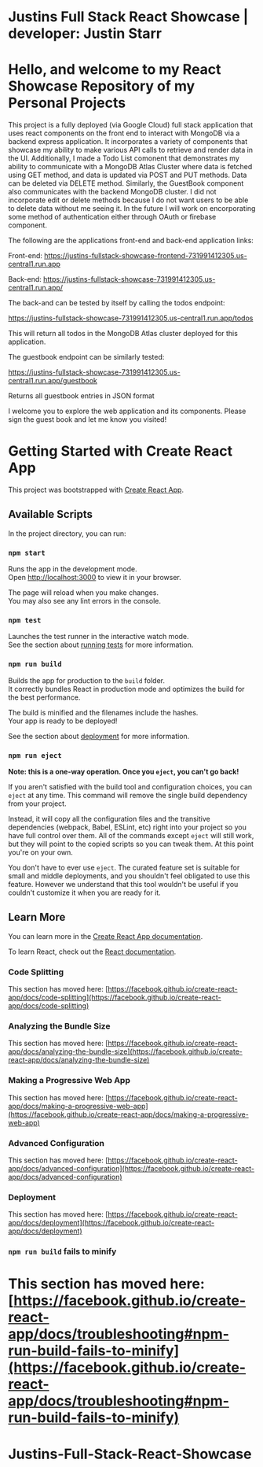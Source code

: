 # Justins Full Stack React Showcase | developer: Justin Starr


# Hello, and welcome to my React Showcase Repository of my Personal Projects

This project is a fully deployed (via Google Cloud) full stack application that uses react components on the front end to interact with MongoDB via a backend express application. It incorporates a variety of components that showcase my ability to make various API calls to retrieve and render data in the UI. Additionally, I made a Todo List comonent that demonstrates my ability to communicate with a MongoDB Atlas Cluster where data is fetched using GET method, and data is updated via POST and PUT methods. Data can be deleted via DELETE method. Similarly, the GuestBook component also communicates with the backend MongoDB cluster. I did not incorporate edit or delete methods because I do not want users to be able to delete data without me seeing it. In the future I will work on encorporating some method of authentication either through OAuth or firebase component. 

The following are the applications front-end and back-end application links:

Front-end: https://justins-fullstack-showcase-frontend-731991412305.us-central1.run.app

Back-end: https://justins-fullstack-showcase-731991412305.us-central1.run.app/


The back-and can be tested by itself by calling the todos endpoint:

https://justins-fullstack-showcase-731991412305.us-central1.run.app/todos 

This will return all todos in the MongoDB Atlas cluster deployed for this application.

The guestbook endpoint can be similarly tested:

https://justins-fullstack-showcase-731991412305.us-central1.run.app/guestbook

Returns all guestbook entries in JSON format

I welcome you to explore the web application and its components. Please sign the guest book and let me know you visited!

# Getting Started with Create React App

This project was bootstrapped with [Create React App](https://github.com/facebook/create-react-app).

## Available Scripts

In the project directory, you can run:

### `npm start`

Runs the app in the development mode.\
Open [http://localhost:3000](http://localhost:3000) to view it in your browser.

The page will reload when you make changes.\
You may also see any lint errors in the console.

### `npm test`

Launches the test runner in the interactive watch mode.\
See the section about [running tests](https://facebook.github.io/create-react-app/docs/running-tests) for more information.

### `npm run build`

Builds the app for production to the `build` folder.\
It correctly bundles React in production mode and optimizes the build for the best performance.

The build is minified and the filenames include the hashes.\
Your app is ready to be deployed!

See the section about [deployment](https://facebook.github.io/create-react-app/docs/deployment) for more information.

### `npm run eject`

**Note: this is a one-way operation. Once you `eject`, you can't go back!**

If you aren't satisfied with the build tool and configuration choices, you can `eject` at any time. This command will remove the single build dependency from your project.

Instead, it will copy all the configuration files and the transitive dependencies (webpack, Babel, ESLint, etc) right into your project so you have full control over them. All of the commands except `eject` will still work, but they will point to the copied scripts so you can tweak them. At this point you're on your own.

You don't have to ever use `eject`. The curated feature set is suitable for small and middle deployments, and you shouldn't feel obligated to use this feature. However we understand that this tool wouldn't be useful if you couldn't customize it when you are ready for it.

## Learn More

You can learn more in the [Create React App documentation](https://facebook.github.io/create-react-app/docs/getting-started).

To learn React, check out the [React documentation](https://reactjs.org/).

### Code Splitting

This section has moved here: [https://facebook.github.io/create-react-app/docs/code-splitting](https://facebook.github.io/create-react-app/docs/code-splitting)

### Analyzing the Bundle Size

This section has moved here: [https://facebook.github.io/create-react-app/docs/analyzing-the-bundle-size](https://facebook.github.io/create-react-app/docs/analyzing-the-bundle-size)

### Making a Progressive Web App

This section has moved here: [https://facebook.github.io/create-react-app/docs/making-a-progressive-web-app](https://facebook.github.io/create-react-app/docs/making-a-progressive-web-app)

### Advanced Configuration

This section has moved here: [https://facebook.github.io/create-react-app/docs/advanced-configuration](https://facebook.github.io/create-react-app/docs/advanced-configuration)

### Deployment

This section has moved here: [https://facebook.github.io/create-react-app/docs/deployment](https://facebook.github.io/create-react-app/docs/deployment)

### `npm run build` fails to minify

This section has moved here: [https://facebook.github.io/create-react-app/docs/troubleshooting#npm-run-build-fails-to-minify](https://facebook.github.io/create-react-app/docs/troubleshooting#npm-run-build-fails-to-minify)
=======
# Justins-Full-Stack-React-Showcase

